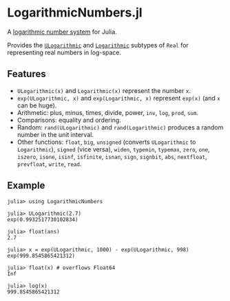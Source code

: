 # LogarithmicNumbers.jl

A [logarithmic number system](https://en.wikipedia.org/wiki/Logarithmic_number_system) for Julia.

Provides the [`ULogarithmic`](@ref) and [`Logarithmic`](@ref) subtypes of `Real` for representing real numbers in log-space.

## Features

* `ULogarithmic(x)` and `Logarithmic(x)` represent the number `x`.
* `exp(ULogarithmic, x)` and `exp(Logarithmic, x)` represent `exp(x)` (and `x` can be huge).
* Arithmetic: plus, minus, times, divide, power, `inv`, `log`, `prod`, `sum`.
* Comparisons: equality and ordering.
* Random: `rand(ULogarithmic)` and `rand(Logarithmic)` produces a random number in the unit interval.
* Other functions: `float`, `big`, `unsigned` (converts `ULogarithmic` to `Logarithmic`), `signed` (vice versa), `widen`, `typemin`, `typemax`, `zero`, `one`, `iszero`, `isone`, `isinf`, `isfinite`, `isnan`, `sign`, `signbit`, `abs`, `nextfloat`, `prevfloat`, `write`, `read`.

## Example
```
julia> using LogarithmicNumbers

julia> ULogarithmic(2.7)
exp(0.9932517730102834)

julia> float(ans)
2.7

julia> x = exp(ULogarithmic, 1000) - exp(ULogarithmic, 998)
exp(999.8545865421312)

julia> float(x) # overflows Float64
Inf

julia> log(x)
999.8545865421312
```

